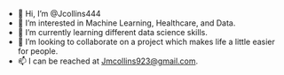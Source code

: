 - 👋 Hi, I’m @Jcollins444
- 👀 I’m interested in Machine Learning, Healthcare, and Data.
- 🌱 I’m currently learning different data science skills.
- 💞️ I’m looking to collaborate on a project which makes life a little easier for people.
- 📫 I can be reached at Jmcollins923@gmail.com.

<!---
Jcollins444/Jcollins444 is a ✨ special ✨ repository because its `README.md` (this file) appears on your GitHub profile.
You can click the Preview link to take a look at your changes.
--->
